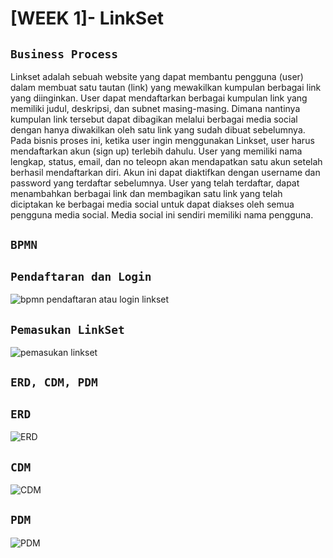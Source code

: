 # [WEEK 1]- LinkSet

## `Business Process`
Linkset adalah sebuah website  yang dapat membantu pengguna (user) dalam membuat satu tautan (link) yang mewakilkan kumpulan berbagai link yang diinginkan. User dapat mendaftarkan berbagai kumpulan link yang memiliki judul, deskripsi, dan subnet masing-masing. Dimana nantinya kumpulan link tersebut dapat dibagikan melalui berbagai media social dengan hanya diwakilkan oleh satu link yang sudah dibuat sebelumnya.
Pada bisnis proses ini, ketika user ingin menggunakan Linkset, user harus mendaftarkan akun (sign up) terlebih dahulu. User yang memiliki nama lengkap, status, email, dan no teleopn akan mendapatkan satu akun setelah berhasil mendaftarkan diri. Akun ini dapat diaktifkan dengan username dan password yang terdaftar sebelumnya.
User yang telah terdaftar, dapat menambahkan berbagai link dan membagikan satu link yang telah diciptakan ke berbagai media social untuk dapat diakses oleh semua pengguna media social. Media social ini sendiri memiliki nama pengguna.

## `BPMN`
## `Pendaftaran dan Login`
![bpmn pendaftaran atau login linkset](https://user-images.githubusercontent.com/71377466/188409274-647ff4ca-05ff-46e7-b7f1-5a929525cb98.png)

## `Pemasukan LinkSet`
![pemasukan linkset](https://user-images.githubusercontent.com/71377466/188409663-f336b444-2b95-4cee-80f6-2288b121fe66.png)


## `ERD, CDM, PDM`
## `ERD`
![ERD](https://user-images.githubusercontent.com/71377466/188409931-a95abd75-b519-44a1-b553-6626ca660cc7.jpg)
## `CDM`
![CDM](https://user-images.githubusercontent.com/71377466/188409922-adce3d24-f126-4dbf-9746-7d4be878c81c.jpg)
## `PDM`
![PDM](https://user-images.githubusercontent.com/71377466/188409939-89e4f2aa-0332-4e46-9b19-2002174c805f.jpeg)

